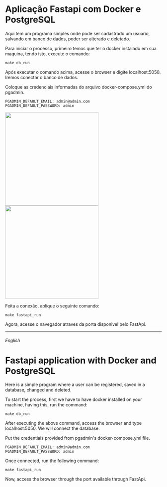 # Aplicação Fastapi com Docker e PostgreSQL

Aqui tem um programa simples onde pode ser cadastrado um usuario, salvando em banco de dados, 
poder ser alterado e deletado.

Para iniciar o processo, primeiro temos que ter o docker instalado em sua maquina, 
tendo isto, execute o comando:
```
make db_run
```
Após executar o comando acima, acesse o browser e digite localhost:5050. Iremos conectar o banco de dados.

Coloque as credenciais informadas do arquivo docker-compose.yml do pgadmin.
```
PGADMIN_DEFAULT_EMAIL: admin@admin.com
PGADMIN_DEFAULT_PASSWORD: admin
```
<img height="300" src="/Users/guilhermepiccioni/Desktop/Screenshot 2022-11-14 at 12.41.59.png" width="300"/>
<img height="300" src="/Users/guilhermepiccioni/Desktop/Screenshot 2022-11-14 at 12.42.24.png" width="300"/>

Feita a conexão, aplique o seguinte comando:
```
make fastapi_run
```
Agora, acesse o navegador atraves da porta disponivel pelo FastApi.

---------------------------------------------------------------------------------------------------------------------
###### English
# Fastapi application with Docker and PostgreSQL

Here is a simple program where a user can be registered, saved in a database, changed and deleted.

To start the process, first we have to have docker installed on your machine, having this, run the command:
```
make db_run
```
After executing the above command, access the browser and type localhost:5050. We will connect the database.

Put the credentials provided from pgadmin's docker-compose.yml file.
```
PGADMIN_DEFAULT_EMAIL: admin@admin.com
PGADMIN_DEFAULT_PASSWORD: admin
```
Once connected, run the following command:
```
make fastapi_run
```
Now, access the browser through the port available through FastApi.